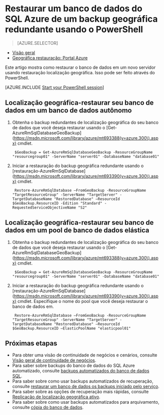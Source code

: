 <properties
    pageTitle="Restaurar um banco de dados do SQL Azure de um backup geográfica redundantes (PowerShell) | Microsoft Azure"
    description="Restaurar um banco de dados do SQL Azure em um novo servidor de um backup geográfica redundantes"
    services="sql-database"
    documentationCenter=""
    authors="stevestein"
    manager="jhubbard"
    editor=""/>

<tags
    ms.service="sql-database"
    ms.devlang="NA"
    ms.topic="article"
    ms.tgt_pltfrm="powershell"
    ms.workload="NA"
    ms.date="07/17/2016"
    ms.author="sstein"/>

# <a name="restore-an-azure-sql-database-from-a-geo-redundant-backup-by-using-powershell"></a>Restaurar um banco de dados do SQL Azure de um backup geográfica redundante usando o PowerShell


> [AZURE.SELECTOR]
- [Visão geral](sql-database-recovery-using-backups.md)
- [Geográfica restauração: Portal Azure](sql-database-geo-restore-portal.md)

Este artigo mostra como restaurar o banco de dados em um novo servidor usando restauração localização geográfica. Isso pode ser feito através do PowerShell.

[AZURE.INCLUDE [Start your PowerShell session](../../includes/sql-database-powershell.md)]

## <a name="geo-restore-your-database-into-a-standalone-database"></a>Localização geográfica-restaurar seu banco de dados em um banco de dados autônomo

1. Obtenha o backup redundantes de localização geográfica do seu banco de dados que você deseja restaurar usando o [Get-AzureRmSqlDatabaseGeoBackup] (https://msdn.microsoft.com/library/azure/mt693388(v=azure.300\).aspx) cmdlet.

        $GeoBackup = Get-AzureRmSqlDatabaseGeoBackup -ResourceGroupName "resourcegroup01" -ServerName "server01" -DatabaseName "database01"

2. Iniciar a restauração do backup geográfica redundante usando o [restauração-AzureRmSqlDatabase] (https://msdn.microsoft.com/library/azure/mt693390(v=azure.300\).aspx) cmdlet.

        Restore-AzureRmSqlDatabase –FromGeoBackup -ResourceGroupName "TargetResourceGroup" -ServerName "TargetServer" -TargetDatabaseName "RestoredDatabase" –ResourceId $GeoBackup.ResourceID -Edition "Standard" -RequestedServiceObjectiveName "S2"


## <a name="geo-restore-your-database-into-an-elastic-database-pool"></a>Localização geográfica-restaurar seu banco de dados em um pool de banco de dados elástica

1. Obtenha o backup redundantes de localização geográfica do seu banco de dados que você deseja restaurar usando o [Get-AzureRmSqlDatabaseGeoBackup] (https://msdn.microsoft.com/library/azure/mt693388(v=azure.300\).aspx) cmdlet.

        $GeoBackup = Get-AzureRmSqlDatabaseGeoBackup -ResourceGroupName "resourcegroup01" -ServerName "server01" -DatabaseName "database01"

2. Iniciar a restauração do backup geográfica redundante usando o [restauração-AzureRmSqlDatabase] (https://msdn.microsoft.com/library/azure/mt693390(v=azure.300\).aspx) cmdlet. Especifique o nome do pool que você deseja restaurar o banco de dados em.

        Restore-AzureRmSqlDatabase –FromGeoBackup -ResourceGroupName "TargetResourceGroup" -ServerName "TargetServer" -TargetDatabaseName "RestoredDatabase" –ResourceId $GeoBackup.ResourceID –ElasticPoolName "elasticpool01"  


## <a name="next-steps"></a>Próximas etapas

- Para obter uma visão de continuidade de negócios e cenários, consulte [Visão geral de continuidade de negócios](sql-database-business-continuity.md).
- Para saber sobre backups do banco de dados do SQL Azure automatizado, consulte [backups automatizados do banco de dados SQL](sql-database-automated-backups.md).
- Para saber sobre como usar backups automatizados de recuperação, consulte [restaurar um banco de dados os backups iniciado pelo serviço](sql-database-recovery-using-backups.md).
- Para saber sobre as opções de recuperação mais rápidas, consulte [Replicação de localização geográfica ativo](sql-database-geo-replication-overview.md).  
- Para saber sobre como usar backups automatizados para arquivamento, consulte [cópia do banco de dados](sql-database-copy.md).
